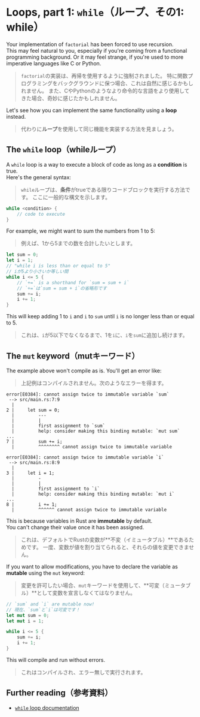 # Loops, part 1: `while`（ループ、その1: while）

Your implementation of `factorial` has been forced to use recursion.\
This may feel natural to you, especially if you're coming from a functional programming background.
Or it may feel strange, if you're used to more imperative languages like C or Python.

> `factorial`の実装は、再帰を使用するように強制されました。
> 特に関数プログラミングをバックグラウンドに保つ場合、これは自然に感じるかもしれません。
> また、CやPythonのようなより命令的な言語をより使用してきた場合、奇妙に感じたかもしれません。

Let's see how you can implement the same functionality using a **loop** instead.

> 代わりに**ループ**を使用して同じ機能を実装する方法を見ましょう。

## The `while` loop（whileループ）

A `while` loop is a way to execute a block of code as long as a **condition** is true.\
Here's the general syntax:

> `while`ループは、**条件**がtrueである限りコードブロックを実行する方法です。
> ここに一般的な構文を示します。

```rust
while <condition> {
    // code to execute
}
```

For example, we might want to sum the numbers from 1 to 5:

> 例えば、1から5までの数を合計したいとします。

```rust
let sum = 0;
let i = 1;
// "while i is less than or equal to 5"
// iが5より小さいか等しい間
while i <= 5 {
    // `+=` is a shorthand for `sum = sum + i`
    // `+=`は`sum = sum + i`の省略形です
    sum += i;
    i += 1;
}
```

This will keep adding 1 to `i` and `i` to `sum` until `i` is no longer less than or equal to 5.

> これは、`i`が5以下でなくなるまで、1を`i`に、`i`を`sum`に追加し続けます。

## The `mut` keyword（mutキーワード）

The example above won't compile as is. You'll get an error like:

> 上記例はコンパイルされません。次のようなエラーを得ます。

```text
error[E0384]: cannot assign twice to immutable variable `sum`
 --> src/main.rs:7:9
  |
2 |     let sum = 0;
  |         ---
  |         |
  |         first assignment to `sum`
  |         help: consider making this binding mutable: `mut sum`
...
7 |         sum += i;
  |         ^^^^^^^^ cannot assign twice to immutable variable

error[E0384]: cannot assign twice to immutable variable `i`
 --> src/main.rs:8:9
  |
3 |     let i = 1;
  |         -
  |         |
  |         first assignment to `i`
  |         help: consider making this binding mutable: `mut i`
...
8 |         i += 1;
  |         ^^^^^^ cannot assign twice to immutable variable
```

This is because variables in Rust are **immutable** by default.\
You can't change their value once it has been assigned.

> これは、デフォルトでRustの変数が**不変（イミュータブル）**であるためです。
> 一度、変数が値を割り当てられると、それらの値を変更できません。

If you want to allow modifications, you have to declare the variable as **mutable** using the `mut` keyword:

> 変更を許可したい場合、`mut`キーワードを使用して、**可変（ミュータブル）**として変数を宣言しなくてはなりません。

```rust
// `sum` and `i` are mutable now!
// 現在、`sum`と`i`は可変です！
let mut sum = 0;
let mut i = 1;

while i <= 5 {
    sum += i;
    i += 1;
}
```

This will compile and run without errors.

> これはコンパイルされ、エラー無しで実行されます。

## Further reading（参考資料）

- [`while` loop documentation](https://doc.rust-lang.org/std/keyword.while.html)
